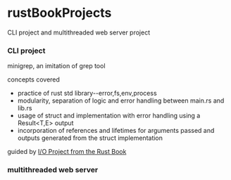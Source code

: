 # rustBookProjects
CLI project and multithreaded web server project

### CLI project
minigrep, an imitation of grep tool

concepts covered

- practice of rust std library--error,fs,env,process
- modularity, separation of logic and error handling between main.rs and lib.rs
- usage of struct and implementation with error handling using a Result<T,E> output
- incorporation of references and lifetimes for arguments passed and outputs generated from the struct implementation

guided by <a href="https://doc.rust-lang.org/book/ch12-00-an-io-project.html"> I/O Project from the Rust Book </a>

### multithreaded web server
